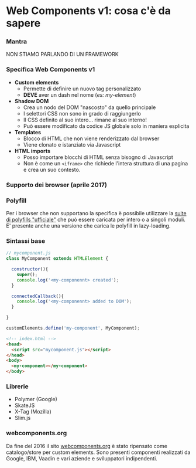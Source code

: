 # Web Components v1: cosa c'è da sapere


### Mantra
NON STIAMO PARLANDO DI UN FRAMEWORK

### Specifica Web Components v1
* **Custom elements**
  * Permette di definire un nuovo tag personalizzato
  * **DEVE** aver un dash nel nome (*es: my-element*)
* **Shadow DOM**
  * Crea un nodo del DOM "nascosto" da quello principale
  * I selettori CSS non sono in grado di raggiungerlo
  * Il CSS definito al suo intero... rimane al suo interno!
  * Può essere modificato da codice JS globale solo in maniera esplicita
* **Templates**
  * Blocco di HTML che non viene renderizzato dal browser
  * Viene clonato e istanziato via Javascript
* **HTML imports**
  * Posso importare blocchi di HTML senza bisogno di Javascript
  * Non è come un ```<iframe>``` che richiede l'intera struttura di una pagina e crea un suo contesto.

### Supporto dei browser (aprile 2017)

### Polyfill
Per i browser che non supportano la specifica è possibile utilizzare la [suite di polyfills "ufficiale"](https://github.com/webcomponents) che può essere caricata per intero o a singoli moduli. E' presente anche una versione che carica le polyfill in lazy-loading.

### Sintassi base

```javascript
// mycomponent.js
class MyComponent extends HTMLElement {

  constructor(){
    super();
    console.log('<my-componennt> created');
  }

  connectedCallback(){
    console.log('<my-componennt> added to DOM');
  }

}

customElements.define('my-component', MyComponent);
```

```html
<!-- index.html -->
<head>
  <script src="mycomponent.js"></script>
</head>
<body>
  <my-component></my-component>
</body>
```

### Librerie
* Polymer (Google)
* SkateJS
* X-Tag (Mozilla)
* Slim.js

### webcomponents.org
Da fine del 2016 il sito [webcomponents.org](https://www.webcomponents.org/) è stato ripensato come catalogo/store per custom elements. Sono presenti componenti realizzati da Google, IBM, Vaadin e vari aziende e sviluppatori indipendenti.